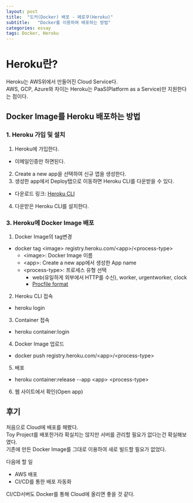```yaml
---
layout: post
title:  "도커(Docker) 배포 - 헤로쿠(Heroku)"
subtitle:   "Docker를 이용하여 배포하는 방법"
categories: essay
tags: Docker, Heroku
---
```


# Heroku란?
Heroku는 AWS위에서 만들어진 Cloud Service다.  
AWS, GCP, Azure와 차이는 Heroku는 PaaS(Platform as a Service)만 지원한다는 점이다.

## Docker Image를 Heroku 배포하는 방법
### 1. Heroku 가입 및 설치
1. Heroku에 가입한다.
  - 이메일인증만 하면된다.
2. Create a new app을 선택하여 신규 앱을 생성한다.
3. 생성한 app에서 Deploy탭으로 이동하면 Heroku CLI를 다운받을 수 있다.
  - 다운로드 링크: [Heroku CLI](https://devcenter.heroku.com/articles/heroku-command-line)
4. 다운받은 Heroku CLI를 설치한다.

### 3. Heroku에 Docker Image 배포
1. Docker Image의 tag변경
  - docker tag \<image> registry.heroku.com/\<app>/\<process-type>
    - \<image>: Docker Image 이름
    - \<app>: Create a new app에서 생성한 App name
    - \<process-type>: 프로세스 유형 선택
      - web(유일하게 외부에서 HTTP를 수신), worker, urgentworker, clock
      - [Procfile format](https://devcenter.heroku.com/articles/procfile#procfile-format)
2. Heroku CLI 접속
  - heroku login
3. Container 접속
  - heroku container:login
4. Docker Image 업로드
  - docker push registry.heroku.com/\<app>/\<process-type>
5. 배포
  - heroku container:release --app \<app> \<process-type>
6. 웹 사이트에서 확인(Open app)

## 후기
처음으로 Cloud에 배포를 해봤다.  
Toy Project를 배포한거라 확실치는 않지만 서버를 관리할 필요가 없다는건 확실해보였다.  
기존에 만든 Docker Image를 그대로 이용하여 새로 빌드할 필요가 없었다.  
  
다음에 할 일  
  - AWS 배포
  - CI/CD를 통한 배포 자동화

CI/CD서버도 Docker를 통해 Cloud에 올리면 좋을 것 같다.